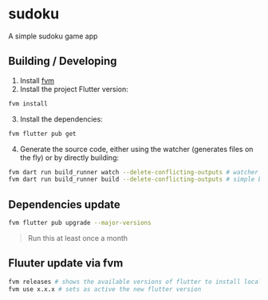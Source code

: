 # sudoku

A simple sudoku game app

## Building / Developing

1. Install [fvm](https://github.com/leoafarias/fvm)
2. Install the project Flutter version:

```sh
fvm install
```

3. Install the dependencies:

```sh
fvm flutter pub get
```

4. Generate the source code, either using the watcher (generates files on the fly) or by directly building:

```sh
fvm dart run build_runner watch --delete-conflicting-outputs # watcher
fvm dart run build_runner build --delete-conflicting-outputs # simple builder
```

## Dependencies update

```sh
fvm flutter pub upgrade --major-versions
```

> Run this at least once a month

## Fluuter update via fvm

```sh
fvm releases # shows the available versions of flutter to install locally
fvm use x.x.x # sets as active the new flutter version
```
